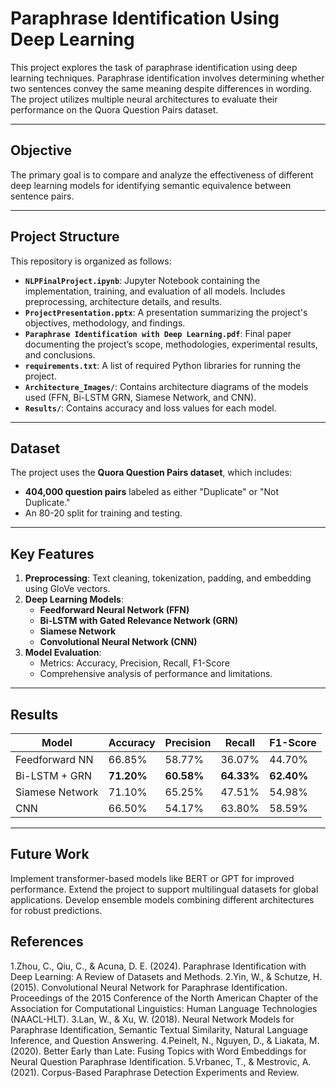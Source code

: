 # Paraphrase Identification Using Deep Learning

This project explores the task of paraphrase identification using deep learning techniques. Paraphrase identification involves determining whether two sentences convey the same meaning despite differences in wording. The project utilizes multiple neural architectures to evaluate their performance on the Quora Question Pairs dataset.

---

## Objective

The primary goal is to compare and analyze the effectiveness of different deep learning models for identifying semantic equivalence between sentence pairs.

---

## Project Structure

This repository is organized as follows:

- **`NLPFinalProject.ipynb`**: Jupyter Notebook containing the implementation, training, and evaluation of all models. Includes preprocessing, architecture details, and results.
- **`ProjectPresentation.pptx`**: A presentation summarizing the project's objectives, methodology, and findings.
- **`Paraphrase Identification with Deep Learning.pdf`**: Final paper documenting the project’s scope, methodologies, experimental results, and conclusions.
- **`requirements.txt`**: A list of required Python libraries for running the project.
- **`Architecture_Images/`**: Contains architecture diagrams of the models used (FFN, Bi-LSTM GRN, Siamese Network, and CNN).
- **`Results/`**: Contains accuracy and loss values for each model.

---

## Dataset

The project uses the **Quora Question Pairs dataset**, which includes:
- **404,000 question pairs** labeled as either "Duplicate" or "Not Duplicate."
- An 80-20 split for training and testing.

---

## Key Features

1. **Preprocessing**: Text cleaning, tokenization, padding, and embedding using GloVe vectors.
2. **Deep Learning Models**:
   - **Feedforward Neural Network (FFN)**
   - **Bi-LSTM with Gated Relevance Network (GRN)**
   - **Siamese Network**
   - **Convolutional Neural Network (CNN)**
3. **Model Evaluation**:
   - Metrics: Accuracy, Precision, Recall, F1-Score
   - Comprehensive analysis of performance and limitations.

---

## Results

| Model            | Accuracy  | Precision | Recall   | F1-Score |
|-------------------|-----------|-----------|----------|----------|
| Feedforward NN   | 66.85%    | 58.77%    | 36.07%   | 44.70%   |
| Bi-LSTM + GRN    | **71.20%**| **60.58%**| **64.33%**| **62.40%**|
| Siamese Network  | 71.10%    | 65.25%    | 47.51%   | 54.98%   |
| CNN              | 66.50%    | 54.17%    | 63.80%   | 58.59%   |

---

## Future Work
Implement transformer-based models like BERT or GPT for improved performance.
Extend the project to support multilingual datasets for global applications.
Develop ensemble models combining different architectures for robust predictions.

## References
1.Zhou, C., Qiu, C., & Acuna, D. E. (2024). Paraphrase Identification with Deep Learning: A Review of Datasets and Methods.
2.Yin, W., & Schutze, H. (2015). Convolutional Neural Network for Paraphrase Identification. Proceedings of the 2015 Conference of the North American Chapter of the Association for Computational Linguistics: Human Language Technologies (NAACL-HLT).
3.Lan, W., & Xu, W. (2018). Neural Network Models for Paraphrase Identification, Semantic Textual Similarity, Natural Language Inference, and Question Answering.
4.Peinelt, N., Nguyen, D., & Liakata, M. (2020). Better Early than Late: Fusing Topics with Word Embeddings for Neural Question Paraphrase Identification.
5.Vrbanec, T., & Mestrovic, A. (2021). Corpus-Based Paraphrase Detection Experiments and Review.
